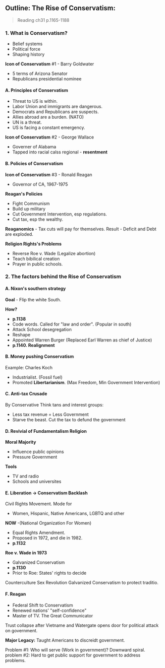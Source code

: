 ## Outline: The Rise of Conservatism:

>Reading
ch31 p.1165-1188

### 1. What is Conservatism?
+ Belief systems
+ Political force
+ Shaping history

**Icon of Conservatism** #1 - Barry Goldwater
+ 5 terms of Arizona Senator
+ Republicans presidential nominee

#### A. Principles of Conservatism
+ Threat to US is within.
+ Labor Union and immigrants are dangerous.
+ Democrats and Republicans are suspects.
+ Allies abroad are a burden. (NATO)
+ UN is a threat.
+ US is facing a constant emergency.

**Icon of Conservatism** #2 - George Wallace
+ Governer of Alabama
+ Tapped into racial calss regional - **resentment**

#### B. Policies of Conservatism
**Icon of Conservatism** #3 - Ronald Reagan
+ Governor of CA, 1967-1975

**Reagan's Policies**
+ Fight Communism
+ Build up military
+ Cut Government Intervention, esp regulations.
+ Cut tax, esp the wealthy.

**Reaganomics** - Tax cuts will pay for themselves.
Result -  Deficit and Debt are exploded.

**Religion Rights's Problems**
+ Reverse Roe v. Wade (Legalize abortion)
+ Teach bibilical creation
+ Prayer in public schools.

### 2. The factors behind the Rise of Conservatism

#### A. Nixon's southern strategy
**Goal** - Flip the white South.

**How?**
+ **p.1138**
+ Code words. Called for "law and order". (Popular in south)
+ Attack School desegregation
+ Reshape
+ Appointed Warren Burger (Replaced Earl Warren as chief of Justice)
+ **p.1140. Realignment**

#### B. Money pushing Conservatism
Example: Charles Koch
+ Industrialist. (Fossil fuel)
+ Promoted **Libertarianism**. (Max Freedom, Min Government Intervention)

#### C. Anti-tax Crusade
By Conservative Think tans and interest groups:
+ Less tax revenue = Less Government
+ Starve the beast. Cut the tax to defund the government

#### D. Revivial of Fundamentalism Religion
**Moral Majority**
+ Influence public opinions
+ Pressure Government

**Tools**
+ TV and radio
+ Schools and universites

#### E. Liberation $\to$ Conservatism Backlash
Civil Rights Movement. Mode for
+ Women, Hispanic, Native Americans, LGBTQ and other

**NOW** -(National Organization For Women)
+ Equal Rights Amendment.
+ Proposed in 1972, and die in 1982.
+ **p.1132**

**Roe v. Wade in 1973**
+ Galvanized Conservatism
+ **p.1130**
+ Prior to Roe: States' rights to decide

Counterculture
Sex Revolution
Galvanized Conservatism to protect traditio.

#### F. Reagan
+ Federal Shift to Conservatism
+ Renewed nations' "self-confidence"
+ Master of TV. The Great Communicator

Trust collapse after Vietname and Watergate opens door for political attack on government.

**Major Legacy:** Taught Americans to discreidt government.

Problem #1: Who will serve (Work in government)? Downward spiral.
problem #2: Hard to get public support for government to address problems.
